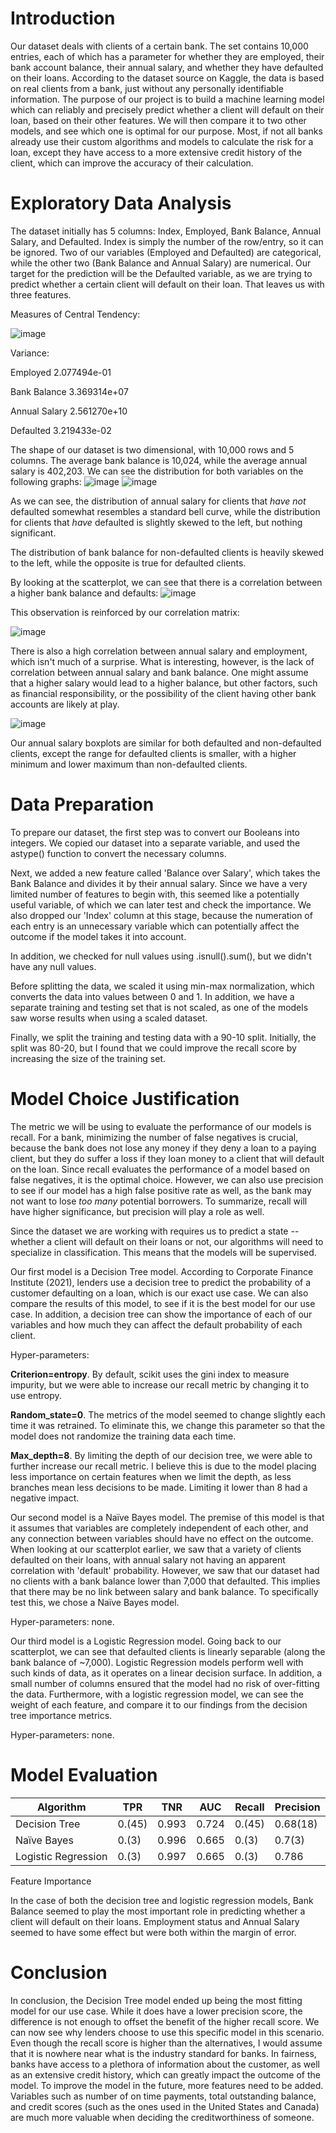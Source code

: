 # Introduction

Our dataset deals with clients of a certain bank. The set contains
10,000 entries, each of which has a parameter for whether they are
employed, their bank account balance, their annual salary, and whether
they have defaulted on their loans. According to the dataset source on
Kaggle, the data is based on real clients from a bank, just without any
personally identifiable information. The purpose of our project is to
build a machine learning model which can reliably and precisely predict
whether a client will default on their loan, based on their other
features. We will then compare it to two other models, and see which one
is optimal for our purpose. Most, if not all banks already use their
custom algorithms and models to calculate the risk for a loan, except
they have access to a more extensive credit history of the client, which
can improve the accuracy of their calculation.

# Exploratory Data Analysis

The dataset initially has 5 columns: Index, Employed, Bank Balance,
Annual Salary, and Defaulted. Index is simply the number of the
row/entry, so it can be ignored. Two of our variables (Employed and
Defaulted) are categorical, while the other two (Bank Balance and Annual
Salary) are numerical. Our target for the prediction will be the
Defaulted variable, as we are trying to predict whether a certain client
will default on their loan. That leaves us with three features.

Measures of Central Tendency:

![image](https://user-images.githubusercontent.com/79659647/175014282-0c6bda6b-c606-413e-aec2-9872c4b37929.png)

Variance:

Employed 2.077494e-01

Bank Balance 3.369314e+07

Annual Salary 2.561270e+10

Defaulted 3.219433e-02

The shape of our dataset is two
dimensional, with 10,000 rows and 5 columns. The average bank balance is
10,024, while the average annual salary is 402,203. We can see the
distribution for both variables on the following graphs:
![image](https://user-images.githubusercontent.com/79659647/175014447-fe7164fe-27e7-4cfe-a432-c7a7b94e88c5.png)
![image](https://user-images.githubusercontent.com/79659647/175014463-833ee2dc-8f43-4867-accb-95efdac8ab1e.png)

As we can see, the distribution of annual salary for clients that *have
not* defaulted somewhat resembles a standard bell curve, while the
distribution for clients that *have* defaulted is slightly skewed to the
left, but nothing significant.

The distribution of bank balance for non-defaulted clients is heavily
skewed to the left, while the opposite is true for defaulted clients.

By looking at the scatterplot, we can see that there is a correlation
between a higher bank balance and defaults:
![image](https://user-images.githubusercontent.com/79659647/175014522-64620284-75ea-4d13-80ae-d8fd9fc1c1ff.png)

This observation is reinforced by our correlation matrix:

![image](https://user-images.githubusercontent.com/79659647/175014557-31e14762-c8d1-4b43-83fc-2affc6f21623.png)

There is also a high correlation between annual salary and employment,
which isn't much of a surprise. What is interesting, however, is the
lack of correlation between annual salary and bank balance. One might
assume that a higher salary would lead to a higher balance, but other
factors, such as financial responsibility, or the possibility of the
client having other bank accounts are likely at play.

![image](https://user-images.githubusercontent.com/79659647/175014592-657f128b-c9d5-4f3d-8645-221f5b1bb6ce.png)

Our annual salary boxplots are similar for both defaulted and
non-defaulted clients, except the range for defaulted clients is
smaller, with a higher minimum and lower maximum than non-defaulted
clients.

# Data Preparation

To prepare our dataset, the first step was to convert our Booleans into
integers. We copied our dataset into a separate variable, and used the
astype() function to convert the necessary columns.

Next, we added a new feature called 'Balance over Salary', which takes
the Bank Balance and divides it by their annual salary. Since we have a
very limited number of features to begin with, this seemed like a
potentially useful variable, of which we can later test and check the
importance. We also dropped our 'Index' column at this stage, because
the numeration of each entry is an unnecessary variable which can
potentially affect the outcome if the model takes it into account.

In addition, we checked for null values using .isnull().sum(), but we
didn't have any null values.

Before splitting the data, we scaled it using min-max normalization,
which converts the data into values between 0 and 1. In addition, we
have a separate training and testing set that is not scaled, as one of
the models saw worse results when using a scaled dataset.

Finally, we split the training and testing data with a 90-10 split.
Initially, the split was 80-20, but I found that we could improve the
recall score by increasing the size of the training set.

# Model Choice Justification

The metric we will be using to evaluate the performance of our models is
recall. For a bank, minimizing the number of false negatives is crucial,
because the bank does not lose any money if they deny a loan to a paying
client, but they do suffer a loss if they loan money to a client that
will default on the loan. Since recall evaluates the performance of a
model based on false negatives, it is the optimal choice. However, we
can also use precision to see if our model has a high false positive
rate as well, as the bank may not want to lose *too many* potential
borrowers. To summarize, recall will have higher significance, but
precision will play a role as well.

Since the dataset we are working with requires us to predict a state --
whether a client will default on their loans or not, our algorithms will
need to specialize in classification. This means that the models will be
supervised.

Our first model is a Decision Tree model. According to Corporate Finance
Institute (2021), lenders use a decision tree to predict the probability
of a customer defaulting on a loan, which is our exact use case. We can
also compare the results of this model, to see if it is the best model
for our use case. In addition, a decision tree can show the importance
of each of our variables and how much they can affect the default
probability of each client.

Hyper-parameters:

**Criterion=entropy**. By default, scikit uses the gini index to measure
impurity, but we were able to increase our recall metric by changing it
to use entropy.

**Random_state=0**. The metrics of the model seemed to change slightly
each time it was retrained. To eliminate this, we change this parameter
so that the model does not randomize the training data each time.

**Max_depth=8**. By limiting the depth of our decision tree, we were
able to further increase our recall metric. I believe this is due to the
model placing less importance on certain features when we limit the
depth, as less branches mean less decisions to be made. Limiting it
lower than 8 had a negative impact.

Our second model is a Naïve Bayes model. The premise of this model is
that it assumes that variables are completely independent of each other,
and any connection between variables should have no effect on the
outcome. When looking at our scatterplot earlier, we saw that a variety
of clients defaulted on their loans, with annual salary not having an
apparent correlation with 'default' probability. However, we saw that
our dataset had no clients with a bank balance lower than 7,000 that
defaulted. This implies that there may be no link between salary and
bank balance. To specifically test this, we chose a Naïve Bayes model.

Hyper-parameters: none.

Our third model is a Logistic Regression model. Going back to our
scatterplot, we can see that defaulted clients is linearly separable
(along the bank balance of \~7,000). Logistic Regression models perform
well with such kinds of data, as it operates on a linear decision
surface. In addition, a small number of columns ensured that the model
had no risk of over-fitting the data. Furthermore, with a logistic
regression model, we can see the weight of each feature, and compare it
to our findings from the decision tree importance metrics.

Hyper-parameters: none.

# Model Evaluation

  Algorithm   | TPR        | TNR       |  AUC      |   Recall  |    Precision |
  ------------| -----------| ----------|-----------|-----------|--------------|
  Decision Tree  | 0.(45)     | 0.993     |  0.724    |  0.(45)   |   0.68(18)   |
  Naïve Bayes | 0.(3)      | 0.996     |   0.665   | 0.(3)     | 0.7(3)       |
  Logistic Regression   | 0.(3)      | 0.997     |  0.665    |  0.(3)    |   0.786      |

Feature Importance

In the case of both the decision tree and logistic regression models,
Bank Balance seemed to play the most important role in predicting
whether a client will default on their loans. Employment status and
Annual Salary seemed to have some effect but were both within the margin
of error.

# Conclusion

In conclusion, the Decision Tree model ended up being the most fitting
model for our use case. While it does have a lower precision score, the
difference is not enough to offset the benefit of the higher recall
score. We can now see why lenders choose to use this specific model in
this scenario. Even though the recall score is higher than the
alternatives, I would assume that it is nowhere near what is the
industry standard for banks. In fairness, banks have access to a
plethora of information about the customer, as well as an extensive
credit history, which can greatly impact the outcome of the model. To
improve the model in the future, more features need to be added.
Variables such as number of on time payments, total outstanding balance,
and credit scores (such as the ones used in the United States and
Canada) are much more valuable when deciding the creditworthiness of
someone.
